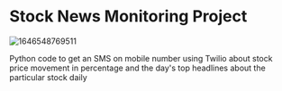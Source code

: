 # Stock News Monitoring Project
![1646548769511](https://user-images.githubusercontent.com/99253054/156912295-21e0b6d5-4b39-450b-89ff-b88f87528482.jpg)



Python code to get an SMS on mobile number using Twilio  about stock price movement in percentage and the day's top headlines about the particular stock daily

